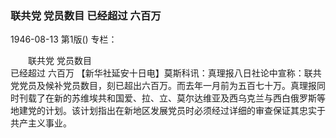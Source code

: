 ### 联共党  党员数目  已经超过  六百万

1946-08-13
第1版()
专栏：

　　联共党
    党员数目  
    已经超过
    六百万
    【新华社延安十日电】莫斯科讯：真理报八日社论中宣称：联共党党员及候补党员数目，刻已超出六百万。而去年一月前为五百七十万。真理报同时刊载了在新的苏维埃共和国爱、拉、立、莫尔达维亚及西乌克兰与西白俄罗斯等地建党的计划。该计划指出在新地区发展党员时必须经过详细的审查保证其忠实于共产主义事业。
